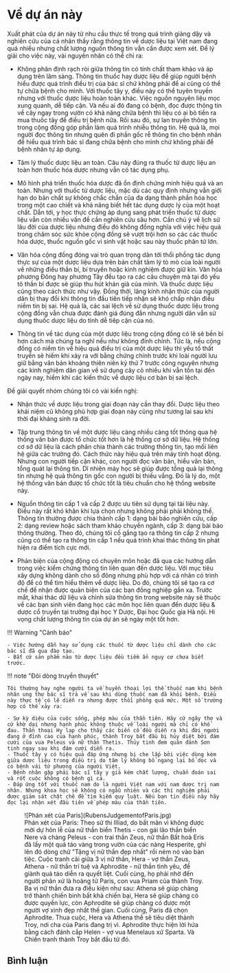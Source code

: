 # Về dự án này
Xuất phát của dự án này từ nhu cầu thực tế trong quá trình giảng dậy và nghiên cứu của cá nhân thấy rằng thông tin về dược liệu tại Việt nam đang quá nhiều nhưng chất lượng nguồn thông tin vẫn cần được xem xét. Để lý giải cho việc này, vài nguyên nhân có thể chỉ ra:

- Không phân định rạch ròi giữa thông tin có tính chất tham khảo và áp dụng trên lâm sàng. Thông tin thuốc hay dược liệu để giúp người bệnh hiểu được quá trình điều trị của bác sĩ chứ không phải để ai cũng có thể tự chữa bệnh cho mình. Với thuốc tây y, điều này có thể tuyên truyền nhưng với thuốc dược liệu hoàn toàn khác. Việc nguồn nguyên liệu mọc xung quanh, dễ tiếp cận. Và nếu ai đó đang có bệnh, đọc được thông tin về cây ngay trong vườn có khả năng chữa bệnh thì liệu có ai bỏ tiền ra mua thuôc tây để điều trị bệnh nữa. Rồi sau đó, sự lan truyền thông tin trong cộng đồng góp phần làm quá trình nhiễu thông tin. Hệ quả là, mọi người đọc thông tin nhưng quên đi phần gốc rễ thông tin cho bệnh nhân để hiểu quá trình bác sĩ đang chữa bệnh cho mình chứ không phải để bệnh nhân tự áp dụng. 
    
- Tâm lý thuốc dược liệu an toàn. Câu này đúng ra thuốc từ dược liệu an toàn hơn thuốc hóa dược nhưng vẫn có tác dụng phụ. 
    
- Mô hình phá triển thuốc hóa dược đã ổn định chứng minh hiệu quả và an toàn. Nhưng với thuốc từ dược liệu, mặc dù các quy định nhưng vẫn giới hạn do bản chất sự không chắc chắn của đa dạng thành phần hóa học trong một cao chiết và khả năng biết hết tác dụng dược lý của một hoạt chất. Dẫn tới, y học thực chứng áp dụng sang phát triển thuốc từ dược liệu vẫn còn nhiều vấn đề cần nghiên cứu sâu hơn. Cần chú ý về lịch sử lâu đời của dược liệu nhưng điều đó không đồng nghĩa với việc hiệu quả trong chăm sóc sức khỏe cộng đồng sẽ vượt trội hơn so các các thuốc hóa dược, thuốc nguồn gốc vi sinh vật hoặc sau này thuốc phân tử lớn. 
    
- Văn hóa cộng đồng đóng vai trò quan trọng dãn tới thổi phồng tác dụng thực sự của một dược liệu dựa trên bản chất tâm lý tò mò của loài người về những điều thần bí, bí truyền hoặc kinh nghiệm được giữ kín. Văn hóa phương Đông hay phương Tây đều tạo ra các câu chuyện mà tại đó yếu tô thần bí được sẽ giúp thu hút khán giả của mình. Và thuốc dược liệu cũng theo cách thức như vậy. Đồng thời, lăng kính nhận thức của người dân bị thay đổi khi thông tin đầu tiên tiếp nhận sẽ khó chấp nhận điều niềm tin bị sai. Hệ quả là, các sai lệch về sử dụng thuốc dược liệu trong cộng đồng vẫn chưa được đánh giá đúng đắn nhưng người dân vẫn sử dụng thuốc dược liệu do tính dễ tiêp cận của nó.
    
- Thông tin về tác dụng của một dược liệu trong cộng đồng có lẽ sẽ bền bỉ hơn cách mà chúng ta nghĩ nếu như không đính chính. Tức là, nếu cộng đồng có niềm tin về hiệu quả điều trị của một dược liệu thì yếu tố thất truyền sẽ hiếm khi xảy ra với bằng chứng chính trước khi loài người lưu giữ bằng văn bản khoảng thiên niên kỷ thứ 7 trước công nguyên nhưng các kinh nghiệm dân gian về sử dụng cây cỏ nhiều khi vẫn tồn tại đến ngày nay, hiếm khi các kiến thức về dược liệu cơ bản bị sai lệch.

Để giải quyết nhóm chúng tôi có vài kiến nghị:

- Nhận thức về dược liệu trong giai đoạn này cần thay đổi. Dược liệu theo khái niệm cũ không phù hợp giai đoạn này cũng như tương lai sau khi thời đại kháng sinh ra đời. 

- Tập trung thông tin về một dược liệu càng nhiều càng tốt thông qua hệ thống văn bản được tổ chức tốt hơn là hệ thống cơ sở dữ liệu. Hệ thống cơ sở dữ liệu là cách phân chia thành các trường thông tin, tạo mối liên hệ giữa các trường đó. Cách thức này hiệu quả trên máy tính hoạt động. Nhưng con người tiếp cận khác, con người đọc văn bản, hiểu văn bản, tổng quát lại thông tin. Dĩ nhiên máy học sẽ giúp được tổng quả lại thông tin nhưng hệ quả thông tin gốc con người bị thiếu vắng. Đó là lý do, một hệ thống văn bản được tổ chức tốt là tiêu chuẩn cho hệ thống website này. 

- Nguồn thông tin cấp 1 và cấp 2 được ưu tiên sử dụng tại tài liệu này. Điều này rất khó khăn khi lựa chọn nhưng không phải phải không thể. Thông tin thường được chia thành cấp 1: dạng bài báo nghiên cứu, cấp 2: dạng review hoặc sách tham khảo chuyền ngành, cấp 3: dạng bài báo thông thường. Theo đó, chúng tôi cố gắng tạo ra thông tin cấp 2 nhưng cũng có thể tạo ra thông tin cấp 1 nếu quá trình khai thác thông tin phát hiện ra điểm tích cực mới.
    
- Phản biện của cộng động có chuyên môn hoặc đã qua các hướng dẫn trong việc kiểm chứng thông tin liên quan đến dược liệu. Với mục tiêu xây dựng không dành cho số đông nhưng phù hợp với cá nhân có trình độ để có thể tìm hiểu thêm về dược liệu. Do đó, chúng tôi sẽ tạo ra cơ chế để nhận được quản biện của các bạn đồng nghiệp gần xa. Trước mắt, khai thác dữ liệu và chỉnh sửa thông tin trong website này sẽ thuộc về các bạn sinh viên đang học các môn học liên quan đến dược liệu & dược cổ truyền tại trường đại học Y Dược, Đại học Quốc gia Hà nội. Hi vọng chất lượng thông tin của dự án sẽ ngày một tốt hơn. 



!!! Warning "Cảnh báo"

    - Việc hướng dẫn hay sử dụng các thuốc từ dược liệu chỉ dành cho các bác sĩ đã qua đào tạo. 
    - Bất cứ sản phẩm nào từ dược liệu đều tiềm ẩn nguy cơ chưa biết trước.

!!! note "Đôi dòng truyền thuyết"

    Tôi thường hay nghe người ta về huyền thoại lợi thế thuốc nam khi bệnh nhân ung thư bác sĩ trả về sau khi dùng thuốc nam đã khỏi bệnh. Điều này thực tế có lẽ diễn ra nhưng được thổi phồng quá mức. Một số trường hợp có thể xảy ra:
        
    - Sự kỳ diệu của cuộc sống, phép màu của thần tiên. Hãy cứ ngây thơ và cứ khờ dại nhưng hạnh phúc không thuộc về loài người mà chỉ có khổ đau. Thần thoại Hy lạp cho thấy các biến cố đều diễn ra khi đời người đang ở đỉnh cao của hạnh phúc, thành Troy bắt đầu bị hủy diệt bởi đám cưới của vua Peleus và nữ thần Thetis. Thủy tinh đem quân đánh Sơn tinh ngay sau khi đám cưới diễn ra. 
    - Thuốc tây y có hiệu quả đáp ứng nhưng bị che lấp bởi việc dùng kèm giữa dược liệu trong điều trị do tâm lý không bổ ngang lại bổ dọc và có bệnh vái tứ phương của người Việt. 
    - Bệnh nhân gặp phải bác sĩ tây y giả kém chất lượng, chuẩn đoán sai và rốt cuộc không có bệnh gì cả.  
    - Đáp ứng tốt với thuốc nam do là người Việt nam với nam dược trị nam nhân. Nhưng khoa học sẽ không có ngẫu nhiên và các thí nghiệm phải được giảm sát chặt chẽ để tìm kiếm quy luật. Nếu bạn tin điều này hãy đọc lại nhận xét đầu tiên về phép màu của thần tiên.

<figure markdown="span">
  ![Phán xét của Paris](RubensJudgementofParis.jpg)
  <figcaption>Phán xét của Paris: Theo sử thi Illiad, do bất mãn vì không được mời dự hôn lễ của nữ thần biển Thetis - con gái lão thần biển Nere và chàng Peleus - con trai thần Zeus, nữ thần Bất hoà Eris đã lấy một quả táo vàng trong vườn của các nàng Hesperite, ghi lên đó dòng chữ "Tặng vị nữ thần đẹp nhất" rồi ném nó vào bàn tiệc. Cuộc tranh cãi giữa 3 vị nữ thần, Hera - vợ thần Zeus, Athena - nữ thần trí tuệ và Aphrodite - nữ thần tình yêu, để giành quả táo diễn ra quyết liệt. Cuối cùng, họ phải nhờ đến người phân xử là hoàng tử Paris, con vua Priam của thành Troy. Ba vị nữ thần đưa ra điều kiện như sau: Athena sẽ giúp chàng trở thành chiến binh bất khả chiến bại, Hera sẽ giúp chàng có được quyền lực, còn Aphrodite sẽ giúp chàng có được một người vợ xinh đẹp nhất thế gian. Cuối cùng, Paris đã chọn Aphrodite. Thua cuộc, Hera và Athena thề sẽ tiêu diệt thành Troy, nơi cha của Paris đang trị vì. Aphrodite thực hiện lời hứa bằng cách đánh cắp Helen - vợ vua Menelaus xứ Sparta. Và Chiến tranh thành Troy bắt đầu từ đó.</figcaption>
</figure>

## Bình luận

<div id="giscus-container"></div>
<script src="https://giscus.app/client.js"
        data-repo="hoangson0787/CSDL-duoc-lieu"
        data-repo-id="R_kgDONbMRNA"
        data-category="Duoc lieu"
        data-category-id="DIC_kwDONbMRNM4ClklR"
        data-mapping="pathname"
        data-strict="0"
        data-reactions-enabled="1"
        data-emit-metadata="1"
        data-input-position="bottom"
        data-theme="light"
        data-lang="en"
        crossorigin="anonymous"
        async>
</script>

